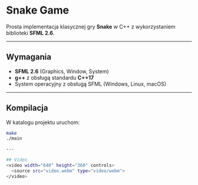 # Snake Game

Prosta implementacja klasycznej gry **Snake** w C++ z wykorzystaniem biblioteki **SFML 2.6**.

---

## Wymagania

- **SFML 2.6** (Graphics, Window, System)  
- **g++** z obsługą standardu **C++17**  
- System operacyjny z obsługą SFML (Windows, Linux, macOS)

---

## Kompilacja

W katalogu projektu uruchom:

```bash
make
./main

---

## Video
<video width="640" height="360" controls>
  <source src="video.webm" type="video/webm">
</video>
